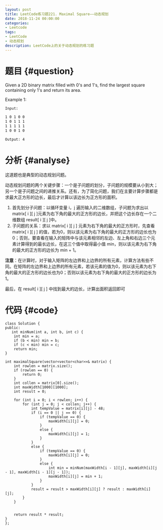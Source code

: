 ```yaml
---
layout: post
title: LeetCode练习题221. Maximal Square——动态规划
date: 2018-11-24 00:00:00
categories: 
- Leetcode
tags: 
- LeetCode
- 动态规划
description: LeetCode上的关于动态规划的练习题
---
```


# 题目  {#question}
Given a 2D binary matrix filled with 0's and 1's, find the largest square containing only 1's and return its area.

Example 1:

```bash
Input: 

1 0 1 0 0
1 0 1 1 1
1 1 1 1 1
1 0 0 1 0

Output: 4
```


# 分析  {#analyse}
这道题也是典型的动态规划问题。

动态规划问题的两个关键步骤：一个是子问题的划分，子问题的规模要从小到大；另一个是子问题之间的递推关系。还有，为了简化问题，我们在主要计算步骤都是求最大正方形的边长，最后才计算以该边长为正方形的面积。

1. 首先划分子问题：以循环变量 i，j 遍历输入的二维数组，子问题为求出以 matrix[ i ][ j ]元素为右下角的最大的正方形的边长，并把这个边长存在一个二维数组 result[ i ][ j ]中。
2. 子问题的关系：求以 matrix[ i ][ j ] 元素为右下角的最大的正方形时，先查看 matrix[ i ][ j ] 的值，若为0，则以该元素为右下角的最大的正方形的边长也为0；否则，要查看在输入的矩阵中与该元素相邻的左边、左上角和右边三个元素计算得到的最长边长，在这三个值中取得最小值 min，则以该元素为右下角的最大的正方形的边长为 min + 1。

**注意**：在计算时，对于输入矩阵的左边界和上边界的所有元素，计算方法有些不同。在矩阵的左边界和上边界的所有元素，若该元素的值为0，则以该元素为右下角的最大的正方形的边长也为0；否则以该元素为右下角的最大的正方形的边长为1。

最后，在 result[ i ][ j ] 中找到最大的边长，计算出面积返回即可


# 代码  {#code}
```
class Solution {
public:
   int minNum(int a, int b, int c) {
	int min = a;
	if (b < min) min = b;
	if (c < min) min = c;
	return min;
}

int maximalSquare(vector<vector<char>>& matrix) {
	int rowlen = matrix.size();
	if (rowlen == 0) {
		return 0;
	}
	int collen = matrix[0].size();
	int maxWidth[1000][1000];
	int result = 0;

	for (int i = 0; i < rowlen; i++) {
		for (int j = 0; j < collen; j++) {
			int tempValue = matrix[i][j] - 48;
			if (i == 0 || j == 0) {
				if (tempValue == 0) {
					maxWidth[i][j] = 0;
				}
				else {
					maxWidth[i][j] = 1;
				}
			}
			else {
				if (tempValue == 0) {
					maxWidth[i][j] = 0;
				}
				else {
					int min = minNum(maxWidth[i - 1][j], maxWidth[i][j - 1], maxWidth[i - 1][j - 1]);
					maxWidth[i][j] = min + 1;
				}
			}
			result = result > maxWidth[i][j] ? result : maxWidth[i][j];
		}
	}


	return result * result;
}
};
```